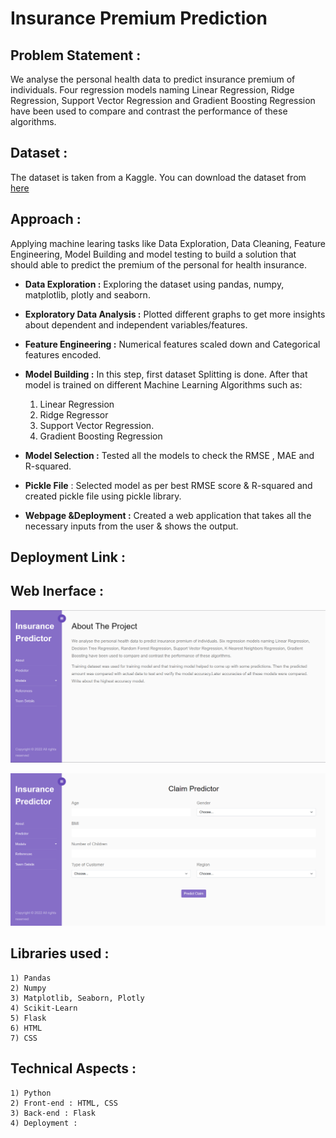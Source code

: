 # Insurance Premium Prediction

## Problem Statement :
We analyse the personal health data to predict insurance premium of individuals. Four regression models naming Linear Regression, Ridge Regression, Support Vector Regression and Gradient Boosting Regression have been used to compare and contrast the performance of these algorithms.

## Dataset :
The dataset is taken from a Kaggle. You can download the dataset from [here](https://www.kaggle.com/datasets/mirichoi0218/insurance)

## Approach :
Applying machine learing tasks like Data Exploration, Data Cleaning, Feature Engineering, Model Building and model testing to build a solution that should able to predict the premium of the personal for health insurance.

- **Data Exploration :** Exploring the dataset using pandas, numpy, matplotlib, plotly and seaborn.
- **Exploratory Data Analysis :** Plotted different graphs to get more insights about dependent and independent variables/features.
- **Feature Engineering :** Numerical features scaled down and Categorical features encoded.
- **Model Building :** In this step, first dataset Splitting is done. After that model is trained on different Machine Learning Algorithms such as:
    1) Linear Regression
    2) Ridge Regressor
    3) Support Vector Regression.
    4) Gradient Boosting Regression
    
- **Model Selection :** Tested all the models to check the RMSE , MAE and R-squared.
- **Pickle File** : Selected model as per best RMSE score & R-squared and created pickle file using pickle library.
- **Webpage &Deployment :** Created a web application that takes all the necessary inputs from the user & shows the output.


## Deployment Link :


## Web Inerface :
![alt text](https://github.com/Aaryan0424/InsurancePrediction_ML-Project/blob/master/static/SS1.png)


![alt text](https://github.com/Aaryan0424/InsurancePrediction_ML-Project/blob/master/static/SS2.png)


## Libraries used :
    1) Pandas
    2) Numpy
    3) Matplotlib, Seaborn, Plotly
    4) Scikit-Learn
    5) Flask
    6) HTML
    7) CSS

## Technical Aspects :
    1) Python 
    2) Front-end : HTML, CSS
    3) Back-end : Flask
    4) Deployment : 
